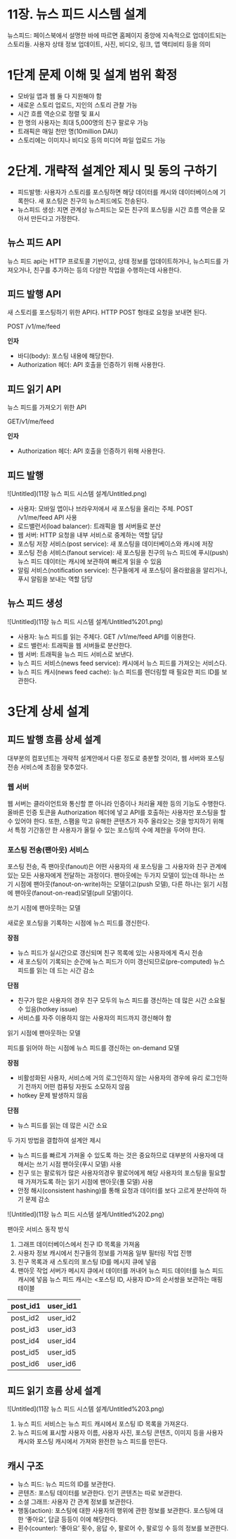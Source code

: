 # 11장. 뉴스 피드 시스템 설계

뉴스피드: 페이스북에서 설명한 바에 따르면 홈페이지 중앙에 지속적으로 업데이트되는 스토리들. 사용자 상태 정보 업데이트, 사진, 비디오, 링크, 앱 액티비티 등을 의미

# 1단계 문제 이해 및 설계 범위 확정

- 모바일 앱과 웹 둘 다 지원해야 함
- 새로운 스토리 업로드, 지인의 스토리 관찰 가능
- 시간 흐름 역순으로 정렬 및 표시
- 한 명의 사용자는 최대 5,000명의 친구 팔로우 가능
- 트래픽은 매일 천만 명(10million DAU) 
- 스토리에는 이미지나 비디오 등의 미디어 파일 업로드 가능

# 2단계. 개략적 설계안 제시 및 동의 구하기

- 피드발행:  사용자가 스토리를 포스팅하면 해당 데이터를 캐시와 데이터베이스에 기록한다. 새 포스팅은 친구의 뉴스피드에도 전송된다.
- 뉴스피드 생성: 지면 관계상 뉴스피드는 모든 친구의 포스팅을 시간 흐름 역순을 모아서 만든다고 가정한다.

## 뉴스 피드 API

뉴스 피드 api는 HTTP 프로토콜 기반이고, 상태 정보를 업데이트하거나, 뉴스피드를 가져오거나, 친구를 추가하는 등의 다양한 작업을 수행하는데 사용한다.

## 피드 발행 API

새 스토리를 포스팅하기 위한 API다. HTTP POST 형태로 요청을 보내면 된다.

POST /v1/me/feed

**인자**

- 바디(body): 포스팅 내용에 해당한다.
- Authorization 헤더: API 호출을 인증하기 위해 사용한다.

## 피드 읽기 API

뉴스 피드를 가져오기 위한 API

GET/v1/me/feed

**인자**

- Authorization 헤더: API 호출을 인증하기 위해 사용한다.

## 피드 발행

![Untitled](11장 뉴스 피드 시스템 설계/Untitled.png)

- 사용자: 모바일 앱이나 브라우저에서 새 포스팅을 올리는 주체. POST /v1/me/feed API 사용
- 로드밸런서(load balancer): 트래픽을 웹 서버들로 분산
- 웹 서버: HTTP 요청을 내부 서비스로 중계하는 역할 담당
- 포스팅 저장 서비스(post service): 새 포스팅을 데이터베이스와 캐시에 저장
- 포스팅 전송 서비스(fanout service): 새 포스팅을 친구의 뉴스 피드에 푸시(push)
뉴스 피드 데이터는 캐시에 보관하여 빠르게 읽을 수 있음
- 알림 서비스(notification service): 친구들에게 새 포스팅이 올라왔음을 알리거나, 푸시 알림을 보내는 역할 담당

## 뉴스 피드 생성

![Untitled](11장 뉴스 피드 시스템 설계/Untitled%201.png)

- 사용자: 뉴스 피드를 읽는 주체다. GET /v1/me/feed API를 이용한다.
- 로드 밸런서: 트래픽을 웹 서버들로 분산한다.
- 웹 서버: 트래픽을 뉴스 피드 서비스로 보낸다.
- 뉴스 피드 서비스(news feed service): 캐시에서 뉴스 피드를 가져오는 서비스다.
- 뉴스 피드 캐시(news feed cache): 뉴스 피드를 렌더링할 때 필요한 피드 ID를 보관한다.

# 3단계 상세 설계

## 피드 발행 흐름 상세 설계

대부분의 컴포넌트는 개략적 설계안에서 다룬 정도로 충분할 것이라, 웹 서버와 포스팅 전송 서비스에 초점을 맞추었다.

### 웹 서버

웹 서버는 클라이언트와 통신할 뿐 아니라 인증이나 처리율 제한 등의 기능도 수행한다. 올바른 인증 토큰을 Authorization 헤더에 넣고 API를 호출하는 사용자만 포스팅을 할 수 있어야 한다. 또한, 스팸을 막고 유해한 콘텐츠가 자주 올라오는 것을 방지하기 위해서 특정 기간동안 한 사용자가 올릴 수 있는 포스팅의 수에 제한을 두어야 한다.

### 포스팅 전송(팬아웃) 서비스

포스팅 전송, 즉 팬아웃(fanout)은 어떤 사용자의 새 포스팅을 그 사용자와 친구 관계에 있는 모든 사용자에게 전달하는 과정이다. 팬아웃에는 두가지 모델이 있는데 하나는 쓰기 시점에 팬아웃(fanout-on-write)하는 모델이고(push 모델), 다른 하나는 읽기 시점에 팬아웃(fanout-on-read)모델(pull 모델)이다.

쓰기 시점에 팬아웃하는 모델

새로운 포스팅을 기록하는 시점에 뉴스 피드를 갱신한다.

**장점**

- 뉴스 피드가 실시간으로  갱신되며 친구 목록에 있는 사용자에게 즉시 전송
- 새 포스팅이 기록되는 순간에 뉴스 피드가 이미 갱신되므로(pre-computed) 뉴스 피드를 읽는 데 드는 시간 감소

**단점**

- 친구가 많은 사용자의 경우 친구 모두의 뉴스 피드를 갱신하는 데 많은 시간 소요될 수 있음(hotkey issue)
- 서비스를 자주 이용하지 않는 사용자의 피드까지 갱신해야 함

읽기 시점에 팬아웃하는 모델

피드를 읽어야 하는 시점에 뉴스 피드를 갱신하는 on-demand 모델

**장점**

- 비활성화된 사용자, 서비스에 거의 로그인하지 않는 사용자의 경우에 유리
로그인하기 전까지 어떤 컴퓨팅 자원도 소모하지 않음
- hotkey 문제 발생하지 않음

**단점**

- 뉴스 피드를 읽는 데 많은 시간 소요

두 가지 방법을 결합하여 설계안 제시

- 뉴스 피드를 빠르게 가져올 수 있도록 하는 것은 중요하므로 대부분의 사용자에 대해서는 쓰기 시점 팬아웃(푸시 모델) 사용
- 친구 또는 팔로워가 많은 사용자의경우 팔로어에게 해당 사용자의 포스팅을 필요할 때 가져가도록 하는 읽기 시점에 팬아웃(풀 모델) 사용
- 안정 해시(consistent hashing)를 통해 요청과 데이터를 보다 고르게 분산하여 하기 문제 감소

![Untitled](11장 뉴스 피드 시스템 설계/Untitled%202.png)

팬아웃 서비스 동작 방식

1. 그래프 데이터베이스에서 친구 ID 목록을 가져옴
2. 사용자 정보 캐시에서 친구들의 정보를 가져옴
일부 필터링 작업 진행
3. 친구 목록과 새 스토리의 포스팅 ID를 메시지 큐에 넣음
4. 팬아웃 작업 서버가 메시지 큐에서 데이터를 꺼내어 뉴스 피드 데이터를 뉴스 피드 캐시에 넣음
뉴스 피드 캐시는 <포스팅 ID, 사용자 ID>의 순서쌍을 보관하는 매핑 테이블

| post_id1 | user_id1 |
| --- | --- |
| post_id2 | user_id2 |
| post_id3 | user_id3 |
| post_id4 | user_id4 |
| post_id5 | user_id5 |
| post_id6 | user_id6 |

## 피드 읽기 흐름 상세 설계

![Untitled](11장 뉴스 피드 시스템 설계/Untitled%203.png)

1. 뉴스 피드 서비스는 뉴스 피드 캐시에서 포스팅 ID 목록을 가져온다.
2. 뉴스 피드에 표시할 사용자 이름, 사용자 사진, 포스팅 콘텐츠, 이미지 등을 사용자 캐시와 포스팅 캐시에서 가져와 완전한 뉴스 피드를 만든다.

## 캐시 구조

- 뉴스 피드: 뉴스 피드의 ID를 보관한다.
- 콘텐츠: 포스팅 데이터를 보관한다. 인기 콘텐츠는 따로 보관한다.
- 소셜 그래프: 사용자 간 관계 정보를 보관한다.
- 행동(action): 포스팅에 대한 사용자의 행위에 관한 정보를 보관한다. 포스팅에 대한 ‘좋아요’, 답글 등등이 이에 해당한다.
- 횐수(counter): ‘좋아요’ 횟수, 응답 수, 팔로어 수, 팔로잉 수 등의 정보를 보관한다.